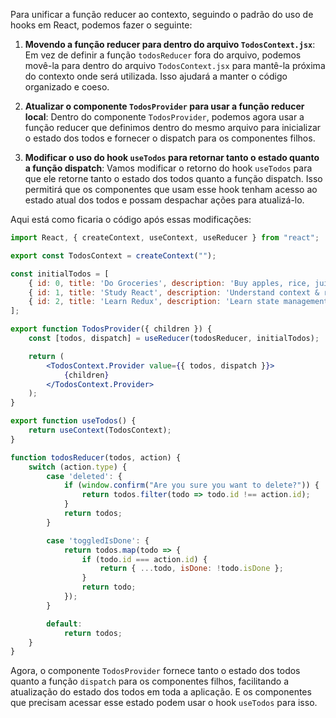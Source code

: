 Para unificar a função reducer ao contexto, seguindo o padrão do uso de hooks em React, podemos fazer o seguinte:

1. **Movendo a função reducer para dentro do arquivo `TodosContext.jsx`**: Em vez de definir a função `todosReducer` fora do arquivo, podemos movê-la para dentro do arquivo `TodosContext.jsx` para mantê-la próxima do contexto onde será utilizada. Isso ajudará a manter o código organizado e coeso.

2. **Atualizar o componente `TodosProvider` para usar a função reducer local**: Dentro do componente `TodosProvider`, podemos agora usar a função reducer que definimos dentro do mesmo arquivo para inicializar o estado dos todos e fornecer o dispatch para os componentes filhos.

3. **Modificar o uso do hook `useTodos` para retornar tanto o estado quanto a função dispatch**: Vamos modificar o retorno do hook `useTodos` para que ele retorne tanto o estado dos todos quanto a função dispatch. Isso permitirá que os componentes que usam esse hook tenham acesso ao estado atual dos todos e possam despachar ações para atualizá-lo.

Aqui está como ficaria o código após essas modificações:

```jsx
import React, { createContext, useContext, useReducer } from "react";

export const TodosContext = createContext("");

const initialTodos = [
    { id: 0, title: 'Do Groceries', description: 'Buy apples, rice, juice and toilet paper.', isDone: true },
    { id: 1, title: 'Study React', description: 'Understand context & reducers.', isDone: false },
    { id: 2, title: 'Learn Redux', description: 'Learn state management with Redux', isDone: false }
];

export function TodosProvider({ children }) {
    const [todos, dispatch] = useReducer(todosReducer, initialTodos);

    return (
        <TodosContext.Provider value={{ todos, dispatch }}>
            {children}
        </TodosContext.Provider>
    );
}

export function useTodos() {
    return useContext(TodosContext);
}

function todosReducer(todos, action) {
    switch (action.type) {
        case 'deleted': {
            if (window.confirm("Are you sure you want to delete?")) {
                return todos.filter(todo => todo.id !== action.id);
            }
            return todos;
        }

        case 'toggledIsDone': {
            return todos.map(todo => {
                if (todo.id === action.id) {
                    return { ...todo, isDone: !todo.isDone };
                }
                return todo;
            });
        }

        default:
            return todos;
    }
}
```

Agora, o componente `TodosProvider` fornece tanto o estado dos todos quanto a função `dispatch` para os componentes filhos, facilitando a atualização do estado dos todos em toda a aplicação. E os componentes que precisam acessar esse estado podem usar o hook `useTodos` para isso.